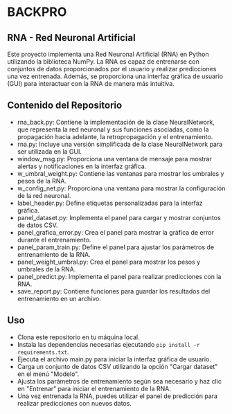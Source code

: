 # BACKPRO

## RNA - Red Neuronal Artificial
Este proyecto implementa una Red Neuronal Artificial (RNA) en Python utilizando la biblioteca NumPy. La RNA es capaz de entrenarse con conjuntos de datos proporcionados por el usuario y realizar predicciones una vez entrenada. Además, se proporciona una interfaz gráfica de usuario (GUI) para interactuar con la RNA de manera más intuitiva.

## Contenido del Repositorio
* rna_back.py: Contiene la implementación de la clase NeuralNetwork, que representa la red neuronal y sus funciones asociadas, como la propagación hacia adelante, la retropropagación y el entrenamiento.
* rna.py: Incluye una versión simplificada de la clase NeuralNetwork para ser utilizada en la GUI.
* window_msg.py: Proporciona una ventana de mensaje para mostrar alertas y notificaciones en la interfaz gráfica.
* w_umbral_weight.py: Contiene las ventanas para mostrar los umbrales y pesos de la RNA.
* w_config_net.py: Proporciona una ventana para mostrar la configuración de la red neuronal.
* label_header.py: Define etiquetas personalizadas para la interfaz gráfica.
* panel_dataset.py: Implementa el panel para cargar y mostrar conjuntos de datos CSV.
* panel_grafica_error.py: Crea el panel para mostrar la gráfica de error durante el entrenamiento.
* panel_param_train.py: Define el panel para ajustar los parámetros de entrenamiento de la RNA.
* panel_weight_umbral.py: Crea el panel para mostrar los pesos y umbrales de la RNA.
* panel_predict.py: Implementa el panel para realizar predicciones con la RNA.
* save_report.py: Contiene funciones para guardar los resultados del entrenamiento en un archivo.
## Uso
* Clona este repositorio en tu máquina local.
* Instala las dependencias necesarias ejecutando `pip install -r requirements.txt`.
* Ejecuta el archivo main.py para iniciar la interfaz gráfica de usuario.
* Carga un conjunto de datos CSV utilizando la opción "Cargar dataset" en el menú "Modelo".
* Ajusta los parámetros de entrenamiento según sea necesario y haz clic en "Entrenar" para iniciar el entrenamiento de la RNA.
* Una vez entrenada la RNA, puedes utilizar el panel de predicción para realizar predicciones con nuevos datos.
